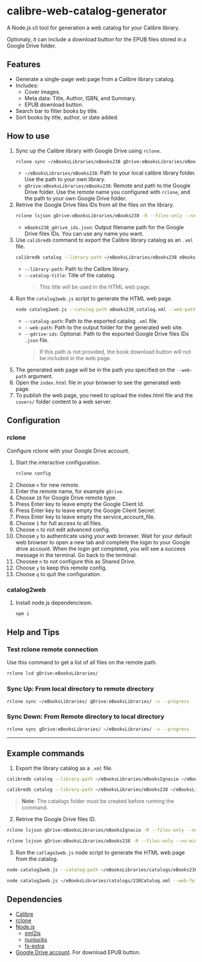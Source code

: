 # calibre-web-catalog-generator

A Node.js cli tool for generation a web catalog for your Calibre library.

Optionaly, it can include a download button for the EPUB files stored in a Google Drive folder.

## Features
- Generate a single-page web page from a Calibre library catalog.
- Includes:
  - Cover images.
  - Meta data: Title, Author, ISBN, and Summary.
  - EPUB download button.
- Search bar to filter books by title.
- Sort books by title, author, or date added.

## How to use

1. Sync up the Calibre library with Google Drive using `rclone`.
    ``` bash
    rclone sync ~/eBooksLibraries/eBooks238 gDrive:eBooksLibraries/eBooks238 -v --progress
    ```
    - `~/eBooksLibraries/eBooks238`: Path to your local calibre library folder. Use the path to your own library.
    - `gDrive:eBooksLibraries/eBooks238`: Remote and path to the Google Drive folder. Use the remote name you configured with `rclone`, and the path to your own Google Drive folder.
2. Retrive the Google Drive files IDs from all the files on the library.
    ``` bash
    rclone lsjson gDrive:eBooksLibraries/eBooks238 -R --files-only --no-mimetype --no-modtime > eBooks238_gdrive_ids.json
    ```
    - `eBooks238_gdrive_ids.json`: Output filename path for the Google Drive files IDs. You can use any name you want.
3. Use `calibredb` command to export the Calibre library catalog as an `.xml` file.
    ``` bash
    calibredb catalog --library-path ~/eBooksLibraries/eBooks238 eBooks238_catalog.xml  --catalog-title "Lukas238's eBooks Library"
    ```
   - `--library-path`: Path to the Calibre library.
   - `--catalog-title`: Title of the catalog.
        > This title will be used in the HTML web page.
4. Run the `catalog2web.js` script to generate the HTML web page.
    ``` bash
    node catalog2web.js --catalog-path eBooks238_catalog.xml --web-path eBooks238 --gdrive-ids eBooks238_gdrive_ids.json 
    ```
   - `--catalog-path`: Path to the exported catalog `.xml` file.
   - `--web-path`: Path to the output folder for the generated web site.
   - `--gdrive-ids`: Optional. Path to the exported Google Drive files IDs `.json` file.
        > If this path is not provided, the book download button will not be included in the web page.
5. The generated web page will be in the path you specified on the `--web-path` argument.
6. Open the `index.html` file in your browser to see the generated web page.
7. To publish the web page, you need to upload the index.html file and the `covers/` folder content to a web server.


## Configuration

### rclone
Configure rclone with your Google Drive account. 

1. Start the interactive configuration.
    ``` bash
    rclone config
    ```
2. Choose `n` for new remote.
3. Enter the remote name, for example `gDrive`.
4. Choose `18` for Google Drive remote type.
5. Press Enter key to leave empty the Google Client Id.
6. Press Enter key to leave empty the Google Client Secret.
7. Press Enter key to leave empty the service_account_file.
8.  Choose `1` for full access to all files.
9.  Choose `n` to not edit advanced config.
10. Choose `y` to authenticate using your web browser. Wait for your default web browser to open a new tab and complete the login to your Google drive account. When the login get completed, you will see a success message in the terminal. Go back to the terminal.
11. Choosee `n` to not configure this as Shared Drive.
12. Choose `y` to keep this remote config.
13. Choose `q` to quit the configuration.

### catalog2web

1. Install node.js dependenciesm.
    ``` bash
    npm i
    ```


## Help and Tips

### Test rclone remote connection

Use this command to get a list of all files on the remote path.

``` bash
rclone lsd gDrive:eBooksLibraries/
```

### Sync Up: From local directory to remote directory

``` bash
rclone sync ~/eBooksLibraries/ gDrive:eBooksLibraries/ -v --progress
```

### Sync Down: From Remote directory to local directory

``` bash    
rclone sync gDrive:eBooksLibraries/ ~/eBooksLibraries/ -v --progress
```



---

## Example commands

1. Export the library catalog as a `.xml` file.
``` bash
calibredb catalog --library-path ~/eBooksLibraries/eBooksIgnacio ~/eBooksLibraries/catalogs/ignacioCatalog.xml  --catalog-title "Ignacio's eBooks Library"

calibredb catalog --library-path ~/eBooksLibraries/eBooks238 ~/eBooksLibraries/catalogs/238Catalog.xml  --catalog-title "Lukas238's eBooks Library"
```
> **Note**: The catalogs folder must be created before running the command.
2. Retrive the Google Drive files ID.
```bash
rclone lsjson gDrive:eBooksLibraries/eBooksIgnacio -R --files-only --no-mimetype --no-modtime > catalogs/eBooksIgnacio_googleDrive_ids.json

rclone lsjson gDrive:eBooksLibraries/eBooks238 -R --files-only --no-mimetype --no-modtime > catalogs/238Catalog_googleDrive_ids.json
```
3. Run the `catlago2web.js` node script to generate the HTML web page from the catalog.
``` bash
node catalog2web.js --catalog-path ~/eBooksLibraries/catalogs/eBooks238_catalog.xml --web-folder webs/238Catalog --catalog-path ./catalogs

node catalog2web.js ~/eBooksLibraries/catalogs/238Catalog.xml --web-folder webs/238Catalog --catalog-folder ./catalogs
```


## Dependencies 

- [Calibre](https://calibre-ebook.com/)
- [rclone](https://rclone.org/)
- [Node.js](https://nodejs.org/)
  - [xml2js](https://www.npmjs.com/package/xml2js)
  - [nunjucks](https://www.npmjs.com/package/nunjucks)
  - [fs-extra](https://www.npmjs.com/package/fs-extra)
- [Google Drive account](https://www.google.com/drive/). For download EPUB button.
